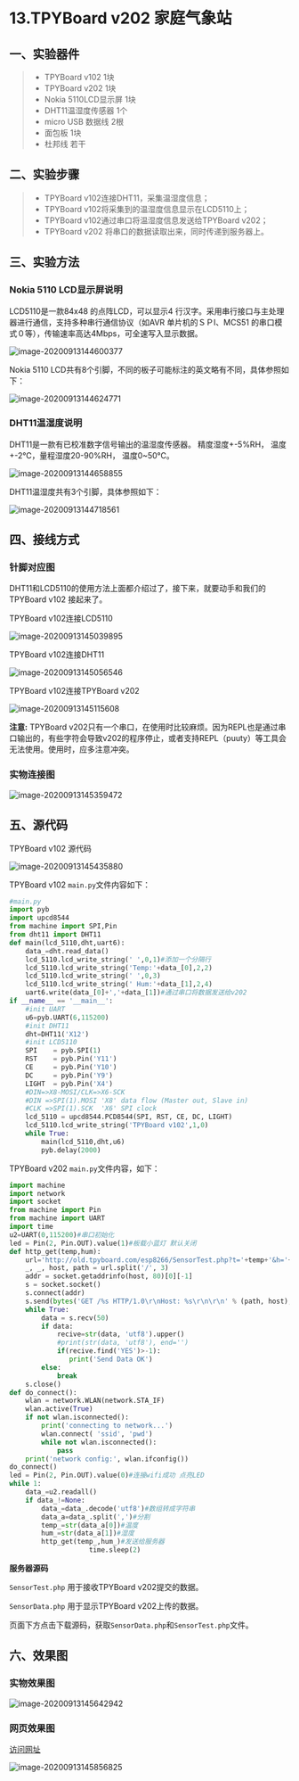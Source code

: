 # 13.TPYBoard v202 家庭气象站

## 一、实验器件

> - TPYBoard v102 1块
> - TPYBoard v202 1块
> - Nokia 5110LCD显示屏 1块
> - DHT11温湿度传感器 1个
> - micro USB 数据线 2根
> - 面包板 1块
> - 杜邦线 若干

## 二、实验步骤

> - TPYBoard v102连接DHT11，采集温湿度信息；
> - TPYBoard v102将采集到的温湿度信息显示在LCD5110上；
> - TPYBoard v102通过串口将温湿度信息发送给TPYBoard v202；
> - TPYBoard v202 将串口的数据读取出来，同时传递到服务器上。

## 三、实验方法

### Nokia 5110 LCD显示屏说明

LCD5110是一款84x48 的点阵LCD，可以显示4 行汉字。采用串行接口与主处理器进行通信，支持多种串行通信协议（如AVR 单片机的ＳＰI、MCS51 的串口模式０等），传输速率高达4Mbps，可全速写入显示数据。

![image-20200913144600377](https://gitee.com/zr001/writeimges/raw/master/images/image-20200913144600377.png)

Nokia 5110 LCD共有8个引脚，不同的板子可能标注的英文略有不同，具体参照如下：

![image-20200913144624771](https://gitee.com/zr001/writeimges/raw/master/images/image-20200913144624771.png)

### DHT11温湿度说明

DHT11是一款有已校准数字信号输出的温湿度传感器。 精度湿度+-5%RH， 温度+-2℃，量程湿度20-90%RH， 温度0~50℃。

![image-20200913144658855](https://gitee.com/zr001/writeimges/raw/master/images/image-20200913144658855.png)

DHT11温湿度共有3个引脚，具体参照如下：

![image-20200913144718561](https://gitee.com/zr001/writeimges/raw/master/images/image-20200913144718561.png)

## 四、接线方式

### 针脚对应图

DHT11和LCD5110的使用方法上面都介绍过了，接下来，就要动手和我们的TPYBoard v102 接起来了。

TPYBoard v102连接LCD5110

![image-20200913145039895](https://gitee.com/zr001/writeimges/raw/master/images/image-20200913145039895.png)

TPYBoard v102连接DHT11

![image-20200913145056546](https://gitee.com/zr001/writeimges/raw/master/images/image-20200913145056546.png)

TPYBoard v102连接TPYBoard v202

![image-20200913145115608](https://gitee.com/zr001/writeimges/raw/master/images/image-20200913145115608.png)

**注意:** TPYBoard v202只有一个串口，在使用时比较麻烦。因为REPL也是通过串口输出的，有些字符会导致v202的程序停止，或者支持REPL（puuty）等工具会无法使用。使用时，应多注意冲突。

### 实物连接图

![image-20200913145359472](https://gitee.com/zr001/writeimges/raw/master/images/image-20200913145359472.png)

## 五、源代码

TPYBoard v102 源代码

![image-20200913145435880](https://gitee.com/zr001/writeimges/raw/master/images/image-20200913145435880.png)

TPYBoard v102 `main.py`文件内容如下：

```python
#main.py
import pyb
import upcd8544
from machine import SPI,Pin
from dht11 import DHT11
def main(lcd_5110,dht,uart6):
    data_=dht.read_data()
    lcd_5110.lcd_write_string(' ',0,1)#添加一个分隔行
    lcd_5110.lcd_write_string('Temp:'+data_[0],2,2)
    lcd_5110.lcd_write_string(' ',0,3)
    lcd_5110.lcd_write_string(' Hum:'+data_[1],2,4)
    uart6.write(data_[0]+','+data_[1])#通过串口将数据发送给v202
if __name__ == '__main__':
    #init UART
    u6=pyb.UART(6,115200)
    #init DHT11
    dht=DHT11('X12')
    #init LCD5110
    SPI    = pyb.SPI(1)
    RST    = pyb.Pin('Y11')
    CE     = pyb.Pin('Y10')
    DC     = pyb.Pin('Y9')
    LIGHT  = pyb.Pin('X4')
    #DIN=>X8-MOSI/CLK=>X6-SCK
    #DIN =>SPI(1).MOSI 'X8' data flow (Master out, Slave in)
    #CLK =>SPI(1).SCK  'X6' SPI clock
    lcd_5110 = upcd8544.PCD8544(SPI, RST, CE, DC, LIGHT)
    lcd_5110.lcd_write_string('TPYBoard v102',1,0)
    while True:
        main(lcd_5110,dht,u6)
        pyb.delay(2000)
```

TPYBoard v202 `main.py`文件内容，如下：

```python
import machine
import network
import socket
from machine import Pin
from machine import UART
import time
u2=UART(0,115200)#串口初始化
led = Pin(2, Pin.OUT).value(1)#板载小蓝灯 默认关闭
def http_get(temp,hum):
    url='http://old.tpyboard.com/esp8266/SensorTest.php?t='+temp+'&h='+hum+''
    _, _, host, path = url.split('/', 3)
    addr = socket.getaddrinfo(host, 80)[0][-1]
    s = socket.socket()
    s.connect(addr)
    s.send(bytes('GET /%s HTTP/1.0\r\nHost: %s\r\n\r\n' % (path, host), 'utf8'))
    while True:
        data = s.recv(50)
        if data:
            recive=str(data, 'utf8').upper()
            #print(str(data, 'utf8'), end='')
            if(recive.find('YES')>-1):
               print('Send Data OK')
        else:
            break
    s.close()
def do_connect():
    wlan = network.WLAN(network.STA_IF)
    wlan.active(True)
    if not wlan.isconnected():
        print('connecting to network...')
        wlan.connect( 'ssid', 'pwd')
        while not wlan.isconnected():
            pass
    print('network config:', wlan.ifconfig())
do_connect()
led = Pin(2, Pin.OUT).value(0)#连接wifi成功 点亮LED
while 1:
    data_=u2.readall()
    if data_!=None:
        data_=data_.decode('utf8')#数组转成字符串
        data_a=data_.split(',')#分割
        temp_=str(data_a[0])#温度
        hum_=str(data_a[1])#湿度
        http_get(temp_,hum_)#发送给服务器
                    time.sleep(2)
```

**服务器源码**

`SensorTest.php` 用于接收TPYBoard v202提交的数据。

`SensorData.php` 用于显示TPYBoard v202上传的数据。

页面下方点击下载源码，获取`SensorData.php`和`SensorTest.php`文件。

## 六、效果图

### 实物效果图

![image-20200913145642942](https://gitee.com/zr001/writeimges/raw/master/images/image-20200913145642942.png)

### 网页效果图

[访问网址](http://old.tpyboard.com/esp8266/SensorData.php)

![image-20200913145856825](https://gitee.com/zr001/writeimges/raw/master/images/image-20200913145856825.png)

